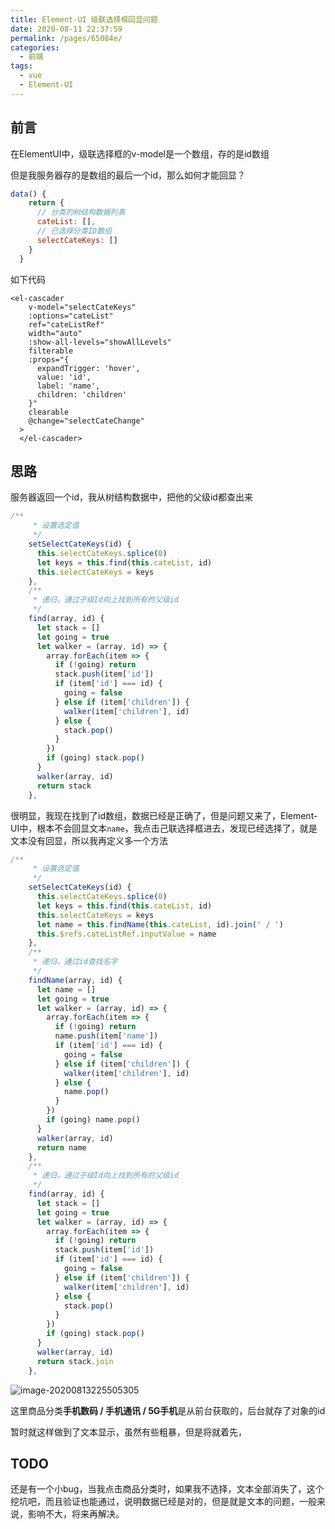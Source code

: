 ```yaml
---
title: Element-UI 级联选择框回显问题
date: 2020-08-11 22:37:59
permalink: /pages/65084e/
categories: 
  - 前端
tags: 
  - vue
  - Element-UI
---
```


## 前言

在ElementUI中，级联选择框的v-model是一个数组，存的是id数组

但是我服务器存的是数组的最后一个id，那么如何才能回显？



~~~js
data() {
    return {
      // 分类的树结构数据列表
      cateList: [],
      // 已选择分类ID数组
      selectCateKeys: []
    }
  }
~~~





如下代码

~~~vue
<el-cascader
    v-model="selectCateKeys"
    :options="cateList"
    ref="cateListRef"
    width="auto"
    :show-all-levels="showAllLevels"
    filterable
    :props="{
      expandTrigger: 'hover',
      value: 'id',
      label: 'name',
      children: 'children'
    }"
    clearable
    @change="selectCateChange"
  >
  </el-cascader>
~~~





## 思路

服务器返回一个id，我从树结构数据中，把他的父级id都查出来

~~~js
/**
     * 设置选定值
     */
    setSelectCateKeys(id) {
      this.selectCateKeys.splice(0)
      let keys = this.find(this.cateList, id)
      this.selectCateKeys = keys
    },
    /**
     * 递归，通过子级Id向上找到所有的父级id
     */
    find(array, id) {
      let stack = []
      let going = true
      let walker = (array, id) => {
        array.forEach(item => {
          if (!going) return
          stack.push(item['id'])
          if (item['id'] === id) {
            going = false
          } else if (item['children']) {
            walker(item['children'], id)
          } else {
            stack.pop()
          }
        })
        if (going) stack.pop()
      }
      walker(array, id)
      return stack
    },
~~~



很明显，我现在找到了id数组，数据已经是正确了，但是问题又来了，Element-UI中，根本不会回显文本`name`，我点击己联选择框进去，发现已经选择了，就是文本没有回显，所以我再定义多一个方法

~~~js
/**
     * 设置选定值
     */
    setSelectCateKeys(id) {
      this.selectCateKeys.splice(0)
      let keys = this.find(this.cateList, id)
      this.selectCateKeys = keys
      let name = this.findName(this.cateList, id).join(' / ')
      this.$refs.cateListRef.inputValue = name
    },
    /**
     * 递归，通过id查找名字
     */
    findName(array, id) {
      let name = []
      let going = true
      let walker = (array, id) => {
        array.forEach(item => {
          if (!going) return
          name.push(item['name'])
          if (item['id'] === id) {
            going = false
          } else if (item['children']) {
            walker(item['children'], id)
          } else {
            name.pop()
          }
        })
        if (going) name.pop()
      }
      walker(array, id)
      return name
    },
    /**
     * 递归，通过子级Id向上找到所有的父级id
     */
    find(array, id) {
      let stack = []
      let going = true
      let walker = (array, id) => {
        array.forEach(item => {
          if (!going) return
          stack.push(item['id'])
          if (item['id'] === id) {
            going = false
          } else if (item['children']) {
            walker(item['children'], id)
          } else {
            stack.pop()
          }
        })
        if (going) stack.pop()
      }
      walker(array, id)
      return stack.join
    },
~~~



![image-20200813225505305](https://raw.githubusercontent.com/SaulJWu/typora-plugins-win-img/master/typora/202008/13/225506-734368.png)

这里商品分类**手机数码 / 手机通讯 / 5G手机**是从前台获取的，后台就存了对象的id



暂时就这样做到了文本显示，虽然有些粗暴，但是将就着先，



## TODO

还是有一个小bug，当我点击商品分类时，如果我不选择，文本全部消失了，这个挖坑吧，而且验证也能通过，说明数据已经是对的，但是就是文本的问题，一般来说，影响不大，将来再解决。
